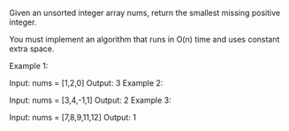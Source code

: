 Given an unsorted integer array nums, return the smallest missing positive integer.

You must implement an algorithm that runs in O(n) time and uses constant extra space.

 

Example 1:

Input: nums = [1,2,0]
Output: 3
Example 2:

Input: nums = [3,4,-1,1]
Output: 2
Example 3:

Input: nums = [7,8,9,11,12]
Output: 1
